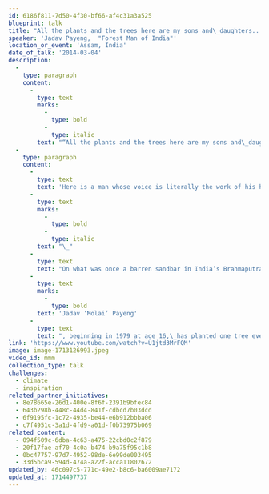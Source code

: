 ```yaml
---
id: 6186f811-7d50-4f30-bf66-af4c31a3a525
blueprint: talk
title: "All the plants and the trees here are my sons and\_daughters..."
speaker: 'Jadav Payeng,  "Forest Man of India"'
location_or_event: 'Assam, India'
date_of_talk: '2014-03-04'
description:
  -
    type: paragraph
    content:
      -
        type: text
        marks:
          -
            type: bold
          -
            type: italic
        text: "“All the plants and the trees here are my sons and\_daughters.\_They live peacefully.” \_\_"
  -
    type: paragraph
    content:
      -
        type: text
        text: 'Here is a man whose voice is literally the work of his hands and his heart.'
      -
        type: text
        marks:
          -
            type: bold
          -
            type: italic
        text: "\_"
      -
        type: text
        text: "On what was once a barren sandbar in India’s Brahmaputra River,\_"
      -
        type: text
        marks:
          -
            type: bold
        text: 'Jadav ‘Molai’ Payeng'
      -
        type: text
        text: ", beginning in 1979 at age 16,\_has planted one tree every day since, creating a thriving, 1600 acre forest \_– \_featuring four Bengal tigers and pure\_oxygen.\_"
link: 'https://www.youtube.com/watch?v=U1jtd3MrFQM'
image: image-1713126993.jpeg
video_id: mmm
collection_type: talk
challenges:
  - climate
  - inspiration
related_partner_initiatives:
  - 8e78665e-26d1-400e-8f6f-2391b9bfec84
  - 643b298b-448c-44d4-841f-cdbcd7b03dcd
  - 6f9195fc-1c72-4935-be44-e6b912bbba06
  - c7f4951c-3a1d-4fd9-a01d-f0b73975b069
related_content:
  - 094f509c-6dba-4c63-a475-22cbd0c2f879
  - 20f17fae-af70-4c0a-b474-b9a75f95c1b8
  - 0bc47757-97d7-4952-98de-6e99de003495
  - 33d5bca9-594d-474a-a22f-acca11802672
updated_by: 46c097c5-771c-49e2-b8c6-ba6009ae7172
updated_at: 1714497737
---
```

